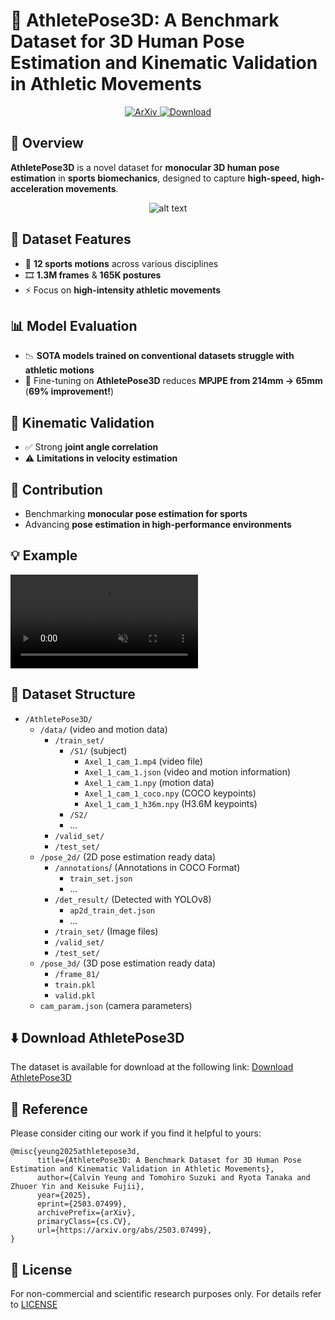 # 🏃 AthletePose3D: A Benchmark Dataset for 3D Human Pose Estimation and Kinematic Validation in Athletic Movements

<p align="center">
  <a href="https://arxiv.org/abs/2503.07499">
    <img src="https://img.shields.io/badge/ArXiv-2503.07499-b31b1b?style=for-the-badge&logo=arxiv" alt="ArXiv">
  </a>
  <a href="https://github.com/calvinyeungck/AthletePose3D/tree/main/license">
    <img src="https://img.shields.io/badge/Download-AthletePose3D-blue?style=for-the-badge&logo=databricks" alt="Download">
  </a>
</p>


## 📌 Overview  
**AthletePose3D** is a novel dataset for **monocular 3D human pose estimation** in **sports biomechanics**, designed to capture **high-speed, high-acceleration movements**.  

<p align="center">
  <img src="https://github.com/calvinyeungck/AthletePose3D/blob/main/fig/cvsports2025.png" alt="alt text">
</p>

## 📂 Dataset Features  
- 🏅 **12 sports motions** across various disciplines  
- 🎞️ **1.3M frames** & **165K postures**  
- ⚡ Focus on **high-intensity athletic movements**  

## 📊 Model Evaluation  
- 📉 **SOTA models trained on conventional datasets struggle with athletic motions**  
- 🎯 Fine-tuning on **AthletePose3D** reduces **MPJPE from 214mm → 65mm** (**69% improvement!**)  

## 🔬 Kinematic Validation  
- ✅ Strong **joint angle correlation**  
- ⚠️ **Limitations in velocity estimation**  

## 🚀 Contribution  
- Benchmarking **monocular pose estimation for sports**  
- Advancing **pose estimation in high-performance environments**  

## 💡 Example 
<div><video controls src="https://github.com/user-attachments/assets/a6252b90-6b57-4a20-bf11-e4788e8bae60" muted="true"></video></div>

## 📂 Dataset Structure

- `/AthletePose3D/`
  - `/data/`                      (video and motion data)
    - `/train_set/`
      - `/S1/`                      (subject)
        - `Axel_1_cam_1.mp4`      (video file)
        - `Axel_1_cam_1.json`     (video and motion information)
        - `Axel_1_cam_1.npy`      (motion data)
        - `Axel_1_cam_1_coco.npy` (COCO keypoints)
        - `Axel_1_cam_1_h36m.npy` (H3.6M keypoints)
      - `/S2/`
      - ...
    - `/valid_set/`
    - `/test_set/`
  - `/pose_2d/`                   (2D pose estimation ready data)
    - `/annotations`/               (Annotations in COCO Format)
      - `train_set.json`
      - ...
    - `/det_result/`                (Detected with YOLOv8)
      - `ap2d_train_det.json`
      - ...
    - `/train_set/`                 (Image files)          
    - `/valid_set/`
    - `/test_set/`
  - `/pose_3d/`                   (3D pose estimation ready data)   
    - `/frame_81/`                
    - `train.pkl`
    - `valid.pkl`
  - `cam_param.json`              (camera parameters)


## ⬇️ Download AthletePose3D
The dataset is available for download at the following link: [Download AthletePose3D](https://github.com/calvinyeungck/AthletePose3D/tree/main/license)

## 📖 Reference
Please consider citing our work if you find it helpful to yours:

```
@misc{yeung2025athletepose3d,
      title={AthletePose3D: A Benchmark Dataset for 3D Human Pose Estimation and Kinematic Validation in Athletic Movements}, 
      author={Calvin Yeung and Tomohiro Suzuki and Ryota Tanaka and Zhuoer Yin and Keisuke Fujii},
      year={2025},
      eprint={2503.07499},
      archivePrefix={arXiv},
      primaryClass={cs.CV},
      url={https://arxiv.org/abs/2503.07499}, 
}
```

## 📄 License
For non-commercial and scientific research purposes only. For details refer to [LICENSE](https://github.com/calvinyeungck/AthletePose3D/tree/main/license)
